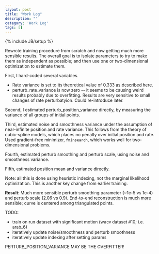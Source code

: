 ```yaml
---
layout: post
title: "Work Log"
description: ""
category: 'Work Log'
tags: []
---
```

{% include JB/setup %}

Rewrote training procedure from scratch and now getting much more sensible results.  The overall goal is to isolate parameters to try to make them as independent as possible; and then use one or two-dimensional optimization to estimate them.

First, I hard-coded several variables.  

* Rate variance is set to its theoretical value of 0.333 [as described here](http://vision.sista.arizona.edu/ksimek/research/2013/08/13/work-log/).  
* perturb_rate_variance is now zero -- it seems to be causing weird results probably due to overfitting.  Results are very sensitive to small changes of rate perturbatyion.  Could re-introduce later.  

Second, I estimated perturb_position_variance directly, by measuring the variance of all groups of initial points.

Third, estimated noise and smoothness variance under the assumption of near-infinite position and rate variance.  This follows from the theory of cubic-spline models, which places no penalty over initial position and rate.  Used gradient-free minimizer, `fminsearch`, which works well for two-dimensional problems.

Fourth, estimated perturb smoothing and perturb scale, using noise and smoothness variance.

Fifth, estimated position mean and variance directly.

Note: all this is done using heuristic indexing, not the marginal likelihood optimization.  This is another key change from earlier training.

**Result**: Much more sensible perturb smoothing parameter (~1e-5 vs 1e-4) and perturb scale (2.06 vs 0.9).  End-to-end reconstruction is much more sensible; curve is centered among triangulated points.

TODO: 

* train on run dataset with significant motion (wacv dataset #10; i.e. arab_6)
* iteratively update noise/smoothness and perturb smoothness
* iteratively update indexing after setting params


PERTURB_POSITION_VARIANCE MAY BE THE OVERFITTER!
